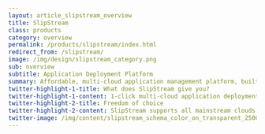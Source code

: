 ```yaml
---
layout: article_slipstream_overview
title: SlipStream
class: products
category: overview
permalink: /products/slipstream/index.html
redirect_from: /slipstream/
image: /img/design/slipstream_category.png
sub: overview
subtitle: Application Deployment Platform
summary: Affordable, multi-cloud application management platform, built on open source professional software, for the enterprise, with love.
twitter-highlight-1-title: What does SlipStream give you?
twitter-highlight-1-content: 1-click multi-cloud application deployment platform. Real multi-cloud software solution built on open source software
twitter-highlight-2-title: Freedom of choice
twitter-highlight-2-content: SlipStream supports all mainstream clouds.
twitter-image: /img/content/slipstream_schema_color_on_transparent_2500px.png
---
```


